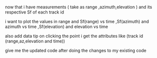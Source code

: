 now that i have measurements ( take as range ,azimuth,elevation ) and its respective Sf of each track id 

i want to plot the values in range and Sf(range) vs time ,Sf(azimuth) and azimuth vs time ,Sf(elevation) and elevation vs time 

also add data tip on clicking the point i get the attributes like (track id (range,az,elevation and time))

give me the updated code after doing the changes to my existing code 